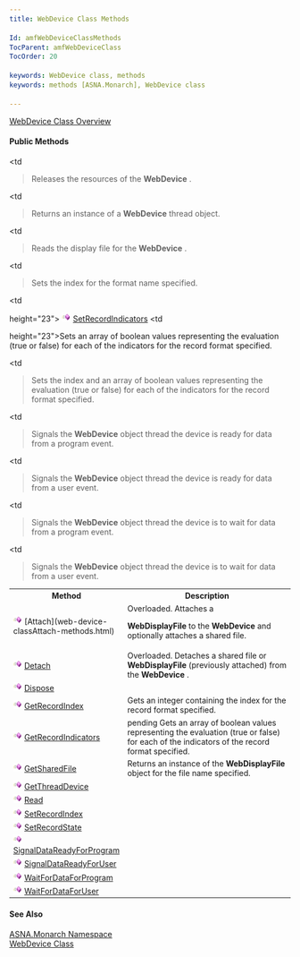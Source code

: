 ```yaml
---
title: WebDevice Class Methods

Id: amfWebDeviceClassMethods
TocParent: amfWebDeviceClass
TocOrder: 20

keywords: WebDevice class, methods
keywords: methods [ASNA.Monarch], WebDevice class

---
```


[WebDevice Class Overview](web-device-class.html) 
<!--mine -->

#### Public Methods
<table class="mytable" cellspacing="0" cellpadding="4" width="90%">
          <colgroup>
            <col width="30%" />
            <col width="70%" />
          </colgroup>
          <tr>
            <th>Method</th>
            <th>Description</th>
          </tr>
          <tr>
            <td>              <img  id="IMG2" height="16" alt="public property" src="images/methods.bmp" width="16" border="0" x-maintain-ratio="TRUE" />
              [Attach](web-device-classAttach-methods.html)
            </td>
            <td>Overloaded. Attaches a

 **WebDisplayFile**  to the 
 **WebDevice**  and optionally attaches a shared
            file.</td>
          </tr>
          <tr>
            <td>              <img  id="Img1" height="16" alt="public property" src="images/methods.bmp" width="16" border="0" x-maintain-ratio="TRUE" />
              [Detach](web-device-classDetach-methods.html)
            </td>
            <td>Overloaded. Detaches a
            shared file or 
 **WebDisplayFile** (previously attached)
            from the 
 **WebDevice** .</td>
          </tr>
          <tr>
            <td>              <img  id="Img3" height="16" alt="public property" src="images/methods.bmp" width="16" border="0" x-maintain-ratio="TRUE" />
              [Dispose](web-device-class-dispose-method.html)
            </td>
            <td

>Releases the resources of
            the 
 **WebDevice** .</td>
          </tr>
          <tr>
            <td>              <img  id="Img8" height="16" alt="public property" src="images/methods.bmp" width="16" border="0" x-maintain-ratio="TRUE" /> 
            [
            GetRecordIndex](web-device-class-get-record-index-method.html)</td>
            <td>Gets an integer
            containing the index for the record
            format specified.</td>
          </tr>
          <tr>
            <td>              <img  id="Img8" height="16" alt="public property" src="images/methods.bmp" width="16" border="0" x-maintain-ratio="TRUE" /> 
            [
            GetRecordIndicators](web-device-class-get-record-indicators-method.html)</td>
            <td>pending Gets an array
            of boolean values representing the evaluation (true or
            false) for each of the indicators of the record
            format specified.</td>
          </tr>
          <tr>
            <td>              <img  id="Img4" height="16" alt="public property" src="images/methods.bmp" width="16" border="0" x-maintain-ratio="TRUE" />
              [
              GetSharedFile](web-device-class-get-shared-file-method.html)
            </td>
            <td>Returns an instance of the 
 **WebDisplayFile**  object for the file name
            specified.</td>
          </tr>
          <tr>
            <td>              <img  id="Img6" height="16" alt="public property" src="images/methods.bmp" width="16" border="0" x-maintain-ratio="TRUE" />
              [
              GetThreadDevice](web-device-class-get-thread-device-method.html)
            </td>
            <td

>Returns an instance of a 
 **WebDevice**  thread object.</td>
          </tr>
          <tr>
            <td>              <img  id="Img7" height="16" alt="public property" src="images/methods.bmp" width="16" border="0" x-maintain-ratio="TRUE" />
              [Read](web-device-class-read-method2.html)
            </td>
            <td

>Reads the display file for
            the 
 **WebDevice** .</td>
          </tr>
          <tr>
            <td>              <img  id="Img8" height="16" alt="public property" src="images/methods.bmp" width="16" border="0" x-maintain-ratio="TRUE" /> 
            [
            SetRecordIndex](web-device-class-set-record-index-method.html)</td>
            <td

>Sets the
            index for the format name specified.</td>
          </tr>
          <tr>
            <td

 height="23">
              <img  id="Img8" height="16" alt="public property" src="images/methods.bmp" width="16" border="0" x-maintain-ratio="TRUE" /> 
            [
            SetRecordIndicators](web-device-class-set-record-indicators-method.html)</td>
            <td

 height="23">Sets an
            array of boolean values representing the evaluation
            (true or false) for each of the indicators for the
            record format specified.</td>
          </tr>
          <tr>
            <td>              <img  id="Img8" height="16" alt="public property" src="images/methods.bmp" width="16" border="0" x-maintain-ratio="TRUE" />
              [
              SetRecordState](web-device-class-set-record-state-method.html)
            </td>
            <td

>Sets the index and an
            array of boolean values representing the evaluation
            (true or false) for each of the indicators for the
            record format specified.</td>
          </tr>
          <tr>
            <td>              <img  id="Img9" height="16" alt="public property" src="images/methods.bmp" width="16" border="0" x-maintain-ratio="TRUE" />
              [
              SignalDataReadyForProgram](web-device-class-signal-dat-a-ready-for-program-method.html)
            </td>
            <td

>Signals the 
 **WebDevice**  object thread the device is ready for
            data from a program event.</td>
          </tr>
          <tr>
            <td>              <img  id="Img10" height="16" alt="public property" src="images/methods.bmp" width="16" border="0" x-maintain-ratio="TRUE" />
              [
              SignalDataReadyForUser](web-device-class-signal-dat-a-ready-for-user-method.html)
            </td>
            <td

>Signals the 
 **WebDevice**  object thread the device is ready for
            data from a user event.</td>
          </tr>
          <tr>
            <td>              <img  id="Img11" height="16" alt="public property" src="images/methods.bmp" width="16" border="0" x-maintain-ratio="TRUE" />
              [
              WaitForDataForProgram](web-device-class-wait-for-data-for-program-method.html)
            </td>
            <td

>Signals the 
 **WebDevice**  object thread the device is to wait for
            data from a program event.</td>
          </tr>
          <tr>
            <td>              <img  id="Img12" height="16" alt="public property" src="images/methods.bmp" width="16" border="0" x-maintain-ratio="TRUE" />
              [
              WaitForDataForUser](web-device-class-wait-for-data-for-user-method.html)
            </td>
            <td

>Signals the 
 **WebDevice**  object thread the device is to wait for
            data from a user event.</td>
          </tr>
</table>

#### See Also
[ASNA.Monarch Namespace](monarch-namespace.html) <br /> [WebDevice Class](web-device-class.html) 
